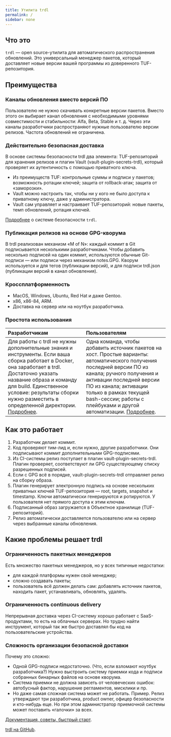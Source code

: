```yaml
---
title: Утилита trdl
permalink: /
sidebar: none
---
```

## Что это
`trdl` — open source-утилита для автоматического распространения обновлений. Это универсальный менеджер пакетов, который доставляет новые версии вашей программы из доверенного TUF-репозитория.

## Преимущества
### Каналы обновления вместо версий ПО
Пользователю не нужно скачивать конкретные версии пакетов. Вместо этого он выбирает канал обновления с необходимыми уровнями совместимости и стабильности: Alfa, Beta, Stable и т. д. Через эти каналы разработчики распространяют нужные пользователю версии релизов. Частота обновлений не ограничена.

### Действительно безопасная доставка
В основе системы безопасности trdl два элемента: TUF-репозиторий для хранения релизов и плагин Vault (vault-plugin-secrets-trdl), который проверяет их аутентичность с помощью приватного ключа.

- Из преимуществ TUF: контрольные суммы и подписи у пакетов; возможность ротации ключей; защита от rollback-атак; защита от «заморозки».
- Vault можно настроить так, чтобы ни у кого не было доступа к приватному ключу, даже у администратора.
- Vault сам управляет и настраивает TUF-репозиторий: новые пакеты, темп обновлений, ротация ключей.

[Подробнее](security.html) о системе безопасности `trdl`.

### Публикация релизов на основе GPG-кворума
В trdl реализован механизм «M of N»: каждый коммит в Git подписывается несколькими разработчиками. Чтобы добавить несколько подписей на один коммит, используются обычные Git-подписи — или подписи через механизм notes.GPG. Кворум используется и для тегов (публикации версий), и для подписи trdl.json (публикации версий в канал обновления).

### Кроссплатформенность
- MacOS, Windows, Ubuntu, Red Hat и даже Gentoo.
- x86, x86-84, ARM.
- Доставка на сервер или на ноутбук разработчика.

### Простота использования

| Разработчикам | Пользователям |
|:--------------|:--------------|
| Для работы с trdl не нужны дополнительные знания и инструменты. Если ваша сборка работает в Docker, она заработает в trdl. Достаточно указать название образа и команду для build. Единственное условие: результаты сборки нужно разместить в определенной директории. [Подробнее](https://ru.trdl.flant.com/documentation/). | Одна команда, чтобы добавить источник пакетов на хост. Простые варианты: автоматического получения последней версии ПО из канала; ручного получения и активации последней версии ПО из канала; активации только в рамках текущей bash-сессии; работы с плейбуками и другой автоматизации. [Подробнее](https://ru.trdl.flant.com/documentation/). |

## Как это работает
1. Разработчик делает коммит.
2. Код проверяют тим-лид и, если нужно, другие разработчики. Они подписывают коммит дополнительными GPG-подписями.
3. Из CI-системы релиз поступает в плагин vault-plugin-secrets-trdl. Плагин проверяет, соответствуют ли GPG существующему списку разрешенных подписей.
4. Если с GPG всё в порядке, vault-plugin-secrets-trdl отправляет релиз на сборку образа.
5. Плагин генерирует электронную подпись на основе нескольких приватных ключей TUF-репозитория — root, targets, snapshot и timestamp. Ключи автоматически генерируются и ротируются. У пользователя нет прямого доступа к этим ключам.
6. Подписанный образ загружается в Объектное хранилище (TUF-репозиторий).
7. Релиз автоматически доставляется пользователю или на сервер через выбранные каналы обновления.

## Какие проблемы решает trdl
### Ограниченность пакетных менеджеров
Есть множество пакетных менеджеров, но у всех типичные недостатки:
- для каждой платформы нужен свой менеджер;
- сложно создавать пакеты;
- пользователь всё должен делать сам: добавлять источник пакетов, находить пакет, устанавливать, обновлять, удалять.

### Ограниченность continuous delivery
Непрерывная доставка через CI-систему хорошо работает с SaaS-продуктами, то есть на облачных серверах. Но трудно найти инструмент, который так же быстро доставлял бы код на пользовательские устройства.

### Сложность организации безопасной доставки
Почему это сложно:
- Одной GPG-подписи недостаточно. (Что, если взломают ноутбук разработчика?) Нужно выстроить систему приемки кода и подписи собранных бинарных файлов на основе кворума.
- Система приемки не должна зависеть от человеческих ошибок: автобусный фактор, нарушение регламентов, мисклики и пр.
- Но даже самая сложная система может не работать.
Пример. Релиз утверждают три разработчика, product owner, офицер безопасности и кто-нибудь еще. Но при этом администратор приемочной системы может поставить «галочки» за всех.

[Документация, советы, быстрый старт](https://ru.trdl.flant.com/documentation/).

[trdl на GitHub](https://github.com/werf/trdl).
